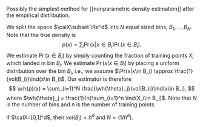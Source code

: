 Possibly the simplest method for [[nonparametric density estimation]] after the empirical distribution. 

We split the space $\calX\subset \Re^d$ into $N$ equal sized bins, $B_1,\dots,B_N$. Note that the true density is 
$$
p(x) = \sum_i \Pr(x|x\in B_i)\Pr(x\in B_i).
$$
We estimate $\Pr(x\in B_i)$ by simply counting the fraction of training points $X_i$ which landed in bin $B_i$. We estimate $\Pr(x|x\in B_i$) by placing a uniform distribution over the bin $B_i$, i.e., we assume $\Pr(x|x\in B_i) \approx \frac{1}{vol(B_i)}\ind(x\in B_i)$.  Our estimator is therefore 
$$
\wh{p}(x) = \sum_{i=1}^N \frac{\wh{\theta}_j}{vol(B_i)}\ind(x\in B_i),
$$
where $\wh{\theta}_j = \frac{1}{n}\sum_{i=1}^n \ind(X_i\in B_j)$. Note that $N$ is the number of bins and $n$ is the number of training points. 

If $\calX=[0,1]^d$, then $vol(B_i) = h^d$ and $N=(1/h^d)$. 
